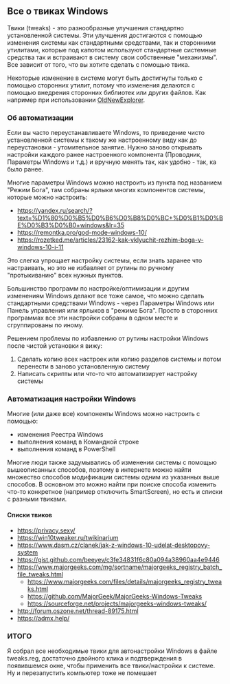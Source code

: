## Все о твиках Windows

Твики (tweaks) - это  разнообразные улучшения стандартно установленной системы. Эти улучшения достигаются с помощью изменения системы как стандартными средствами, так и сторонними утилитами, которые под капотом используют стандартные системные средства так и встраивают в систему свои собственные "механизмы". Все зависит от того, что вы хотите сделать с помощью твика.

Некоторые изменение в системе могут быть достигнуты только с помощью сторонних утилит, потому что изменения делаются с помощью внедрения сторонних библиотек или других файлов. Как например при использовании [OldNewExplorer](https://msfn.org/board/topic/170375-oldnewexplorer-119/).

### Об автоматизации

Если вы часто переустанавливаете Windows, то приведение чисто установленной системы к такому же настроенному виду как до переустановки - утомительное занятие. Нужно заново открывать настройки каждого ранее настроенного компонента (Проводник, Параметры Windows и т.д.) и вручную менять так, как удобно - так, ка было ранее.

Многие параметры Windows можно настроить из пункта под названием "Режим Бога", там собраны ярлыки многих компонентов системы, которые можно настроить:
- https://yandex.ru/search/?text=%D1%80%D0%B5%D0%B6%D0%B8%D0%BC+%D0%B1%D0%BE%D0%B3%D0%B0+windows&lr=35
- https://remontka.pro/god-mode-windows-10/
- https://rozetked.me/articles/23162-kak-vklyuchit-rezhim-boga-v-windows-10-i-11

Это слегка упрощает настройку системы, если знать заранее что настраивать, но это не избавляет от рутины по ручному "протыкиванию" всех нужных пунктов.

Большинство программ по настройке/оптимизации и другим изменениям Windows делают все тоже самое, что можно сделать стандартными средствами Windows - через Параметры Windows или Панель управления или ярлыков в "режиме Бога". Просто в сторонних программах все эти настройки собраны в одном месте и сгруппированы по иному.

Решением проблемы по избавлению от рутины настройки Windows после чистой установки я вижу:
1. Сделать копию всех настроек или копию разделов системы и потом перенести в заново установленную систему
2. Написать скрипты или что-то что автоматизирует настройку системы

### Автоматизация настройки Windows

Многие (или даже все) компоненты Windows можно настроить с помощью:
- изменения Реестра Windows
- выполнения команд в Командной строке
- выполнения команд в PowerShell

Многие люди также задумывались об изменении системы с помощью вышеописанных способов, поэтому в интернете можно найти множество способов модификации системы одним из указанных выше способов.
В основном это можно найти при поиске способа изменить что-то конкретное (например отключить SmartScreen), но есть и списки с разными твиками.

#### Списки твиков

- https://privacy.sexy/
- https://win10tweaker.ru/twikinarium
- https://www.dasm.cz/clanek/jak-z-windows-10-udelat-desktopovy-system
- https://gist.github.com/beeyev/c3fe34831f6c80a094a38960aa4e9446
- https://www.majorgeeks.com/mg/sortname/majorgeeks_registry_batch_file_tweaks.html
  - https://www.majorgeeks.com/files/details/majorgeeks_registry_tweaks.html
  - https://github.com/MajorGeek/MajorGeeks-Windows-Tweaks
  - https://sourceforge.net/projects/majorgeeks-windows-tweaks/
- http://forum.oszone.net/thread-89175.html
- https://admx.help/

### ИТОГО

Я собрал все необходимые твики для автонастройки Windows в файле tweaks.reg, достаточно двойного клика и подтверждения в появившемся окне, чтобы применить все твики/настройки к системе. Ну и перезапустить компьютер тоже не помешает